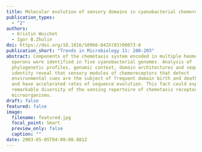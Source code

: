 ```yaml
---
title: Molecular evolution of sensory domains in cyanobacterial chemoreceptors
publication_types:
  - "2"
authors:
  - Kristin Wuichet
  - Igor B.Zhulin
doi: https://doi.org/10.1016/S0966-842X(03)00073-8
publication_short: "Trends in Microbiology 11: 200-203"
abstract: Components of the chemotaxis system encoded in multiple heomologous
  operons were identified in five cyanobacterial genomes. Analysis of
  phylogenetic profiles, genomic context, domain architectures and sequence
  identity reveal that sensory modules of chemoreceptors that detect
  environmental cues are the subject of frequent domain birth and death events
  and have accelerated rates of sequence evolution. This fact could explain a
  remarkable diversity of the sensing repertoire of chemotaxis receptors in
  microorganisms.
draft: false
featured: false
image:
  filename: featured.jpg
  focal_point: Smart
  preview_only: false
  caption: ""
date: 2003-05-05T04:09:08.881Z
---
```

